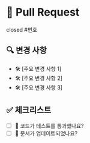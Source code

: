 # 📌 Pull Request
closed #번호

## 🔍 변경 사항
- 🛠️ [주요 변경 사항 1]
- 🛠️ [주요 변경 사항 2]
- 🛠️ [주요 변경 사항 3]

## ✅ 체크리스트
- [ ] 🧪 코드가 테스트를 통과했나요?
- [ ] 📝 문서가 업데이트되었나요?
